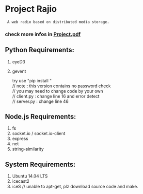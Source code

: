 
# Project Rajio
	 A web radio based on distributed media storage.

### check more infos in <a href="https://github.com/T-R-I-P/Project-Rajio/blob/master/Project.pdf">Project.pdf</a>

## Python Requirements:
1. eyeD3
2. gevent
	
	try use "pip install <package>" <br/>
	// note : this version contains no password check<br/>
	// you may need to change code by your own<br/>
	// client.py : change line 16 and error detect<br/>
	// server.py : change line 46<br/>

## Node.js Requirements:
1. fs
2. socket.io / socket.io-client
3. express
4. net
5. string-similarity

## System Requirements:
1. Ubuntu 14.04 LTS
2. icecast2
3. iceS // unable to apt-get, plz download source code and make.
